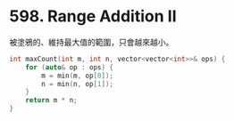 # 598. Range Addition II

被塗鴉的、維持最大值的範圍，只會越來越小。

```cpp
int maxCount(int m, int n, vector<vector<int>>& ops) {
    for (auto& op : ops) {
        m = min(m, op[0]);
        n = min(n, op[1]);
    }
    return m * n;
}
```
